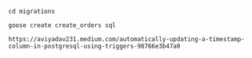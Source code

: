 ``` 
cd migrations
```
``` 
goose create create_orders sql
 ```


``` https://aviyadav231.medium.com/automatically-updating-a-timestamp-column-in-postgresql-using-triggers-98766e3b47a0 ```
